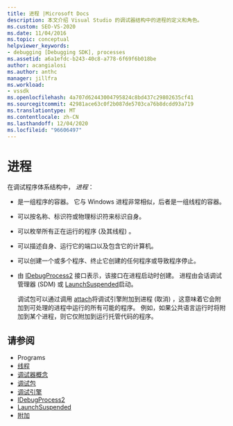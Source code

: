 ```yaml
---
title: 进程 |Microsoft Docs
description: 本文介绍 Visual Studio 的调试器结构中的进程的定义和角色。
ms.custom: SEO-VS-2020
ms.date: 11/04/2016
ms.topic: conceptual
helpviewer_keywords:
- debugging [Debugging SDK], processes
ms.assetid: a6a1efdc-b243-40c8-a778-6f69f6b018be
author: acangialosi
ms.author: anthc
manager: jillfra
ms.workload:
- vssdk
ms.openlocfilehash: 4a707d62443004795824c8bd437c29802635cf41
ms.sourcegitcommit: 42981ace63c0f2b087de5703ca76b8dcdd93a719
ms.translationtype: MT
ms.contentlocale: zh-CN
ms.lasthandoff: 12/04/2020
ms.locfileid: "96606497"
---
```

# <a name="processes"></a>进程
在调试程序体系结构中， *进程*：

- 是一组程序的容器。 它与 Windows 进程非常相似，后者是一组线程的容器。

- 可以按名称、标识符或物理标识符来标识自身。

- 可以枚举所有正在运行的程序 (及其线程) 。

- 可以描述自身、运行它的端口以及包含它的计算机。

- 可以创建一个或多个程序、终止它创建的任何程序或导致程序停止。

- 由 [IDebugProcess2](../../extensibility/debugger/reference/idebugprocess2.md) 接口表示，该接口在进程启动时创建。 进程由会话调试管理器 (SDM) 或 [LaunchSuspended](../../extensibility/debugger/reference/idebugenginelaunch2-launchsuspended.md)启动。

  调试包可以通过调用 [attach](../../extensibility/debugger/reference/idebugprocess2-attach.md)将调试引擎附加到进程 (取消) ，这意味着它会附加到可处理的进程中运行的所有可能的程序。 例如，如果公共语言运行时将附加到某个进程，则它仅附加到运行托管代码的程序。

## <a name="see-also"></a>请参阅
- Programs 
- [线程](../../extensibility/debugger/threads.md)
- [调试器概念](../../extensibility/debugger/debugger-concepts.md)
- [调试包](../../extensibility/debugger/debug-package.md)
- [调试引擎](../../extensibility/debugger/debug-engine.md)
- [IDebugProcess2](../../extensibility/debugger/reference/idebugprocess2.md)
- [LaunchSuspended](../../extensibility/debugger/reference/idebugenginelaunch2-launchsuspended.md)
- [附加](../../extensibility/debugger/reference/idebugprocess2-attach.md)

